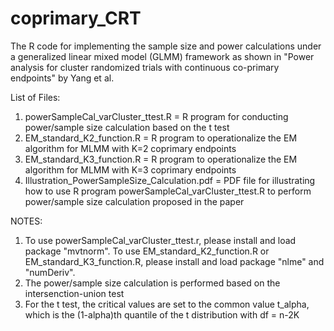# coprimary_CRT

The R code for implementing the sample size and power calculations under a generalized linear mixed model (GLMM) framework as shown in "Power analysis for cluster randomized trials with continuous co-primary endpoints" by Yang et al.

List of Files:
1) powerSampleCal_varCluster_ttest.R = R program for conducting power/sample size calculation based on the t test
2) EM_standard_K2_function.R = R program to operationalize the EM algorithm for MLMM with K=2 coprimary endpoints
3) EM_standard_K3_function.R = R program to operationalize the EM algorithm for MLMM with K=3 coprimary endpoints
4) Illustration_PowerSampleSize_Calculation.pdf = PDF file for illustrating how to use R program powerSampleCal_varCluster_ttest.R to perform power/sample size calculation proposed in the paper

NOTES:  
1) To use powerSampleCal_varCluster_ttest.r, please install and load package "mvtnorm". To use EM_standard_K2_function.R or EM_standard_K3_function.R, please install and load package "nlme" and "numDeriv".
2) The power/sample size calculation is performed based on the intersenction-union test
3) For the t test, the critical values are set to the common value t_alpha, which is the (1-alpha)th quantile of the t distribution with df = n-2K
     
